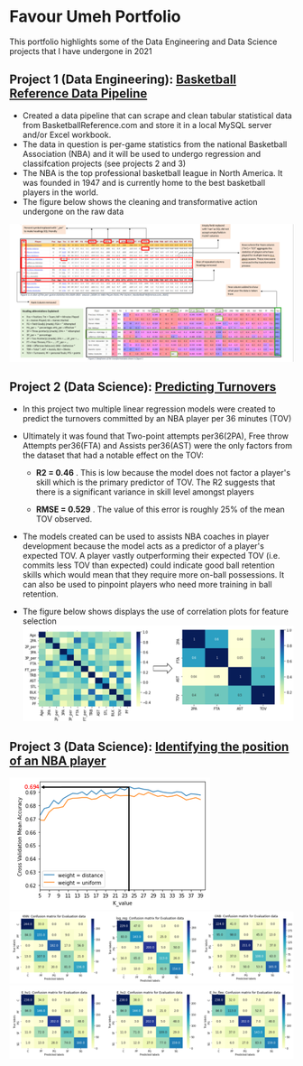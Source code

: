 # Favour Umeh Portfolio
This portfolio highlights some of the Data Engineering and Data Science projects that I have undergone in 2021

## Project 1 (Data Engineering): [Basketball Reference Data Pipeline](https://github.com/favourumeh/DATA-PIPELINE)
- Created a data pipeline that can scrape and clean tabular statistical data from BasketballReference.com and store it in a local MySQL server and/or Excel workbook. 
- The data in question is per-game statistics from the national Basketball Association (NBA) and it will be used to undergo regression and classifcation projects (see projects 2 and 3)
- The NBA is the top professional basketball league in North America. It was founded in 1947 and is currently home to the best basketball players in the world. 
- The figure below shows the cleaning and transformative action undergone on the raw data

![](/Images/Cleaning_Actions.png)

## Project 2 (Data Science): [Predicting Turnovers](https://github.com/favourumeh/Multiple_Linear_Regression---Predicting-Turnovers-)
 - In this project two multiple linear regression models were created to predict the turnovers committed by an NBA player per 36 minutes (TOV)           
 - Ultimately it was found that Two-point attempts per36(2PA), Free throw Attempts per36(FTA) and Assists per36(AST) were the only factors from the dataset that had a notable effect on the TOV:
 
      - **R2 = 0.46** . This is low because the model does not factor a player's skill which is the primary predictor of TOV. The R2 suggests that there is a significant variance in skill level amongst players  
        
      - **RMSE = 0.529** . The value of this error is roughly 25% of the mean TOV observed. 

- The models created can be used to assists NBA coaches in player development because the model acts as a predictor of a player's expected TOV. A player vastly outperforming their expected TOV (i.e. commits less TOV than expected) could indicate good ball retention skills which would mean that they require more on-ball possessions. It can also be used to pinpoint players who need more training in ball retention. 
- The figure below shows displays the use of correlation plots for feature selection
![](/Images/Correlation_plot.png)

## Project 3 (Data Science): [Identifying the position of an NBA player](https://github.com/favourumeh/Identifying-Player-Position)
![](https://github.com/favourumeh/Identifying-Player-Position/blob/main/KNN/final%20images/tuning_k.png)
![](https://github.com/favourumeh/Identifying-Player-Position/blob/main/Evaluation%20images/Confusion%20matrices%20for%20all%20non-ensemble%20models%20for%20evaluation%20data.png)
![](https://github.com/favourumeh/Identifying-Player-Position/blob/main/Evaluation%20images/Confusion%20matrices%20for%20all%20ensemble%20models%20for%20evaluation%20data.png)

